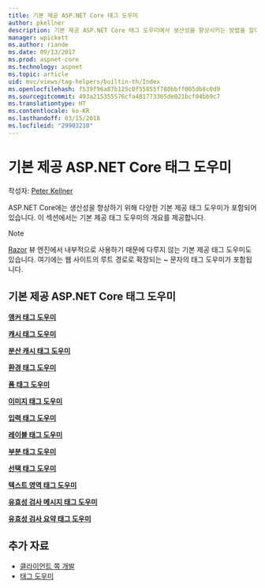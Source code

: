 ```yaml
---
title: 기본 제공 ASP.NET Core 태그 도우미
author: pkellner
description: 기본 제공 ASP.NET Core 태그 도우미에서 생산성을 향상시키는 방법을 알아봅니다.
manager: wpickett
ms.author: riande
ms.date: 09/13/2017
ms.prod: aspnet-core
ms.technology: aspnet
ms.topic: article
uid: mvc/views/tag-helpers/builtin-th/Index
ms.openlocfilehash: f539f96a87b125c0f55855f780bbff005db8c0d9
ms.sourcegitcommit: 493a215355576cfa481773365de021bcf04bb9c7
ms.translationtype: HT
ms.contentlocale: ko-KR
ms.lasthandoff: 03/15/2018
ms.locfileid: "29903210"
---
```

# <a name="aspnet-core-built-in-tag-helpers"></a>기본 제공 ASP.NET Core 태그 도우미

작성자: [Peter Kellner](http://peterkellner.net)

ASP.NET Core에는 생산성을 향상하기 위해 다양한 기본 제공 태그 도우미가 포함되어 있습니다. 이 섹션에서는 기본 제공 태그 도우미의 개요를 제공합니다.

> [!NOTE]
> [Razor](xref:mvc/views/razor) 뷰 엔진에서 내부적으로 사용하기 때문에 다루지 않는 기본 제공 태그 도우미도 있습니다. 여기에는 웹 사이트의 루트 경로로 확장되는 ~ 문자의 태그 도우미가 포함됩니다.

## <a name="built-in-aspnet-core-tag-helpers"></a>기본 제공 ASP.NET Core 태그 도우미

**[앵커 태그 도우미](xref:mvc/views/tag-helpers/builtin-th/anchor-tag-helper)**

**[캐시 태그 도우미](xref:mvc/views/tag-helpers/builtin-th/cache-tag-helper)**

**[분산 캐시 태그 도우미](xref:mvc/views/tag-helpers/builtin-th/distributed-cache-tag-helper)**

**[환경 태그 도우미](xref:mvc/views/tag-helpers/builtin-th/environment-tag-helper)**

[comment]: **[FormActionTagHelper](xref:mvc/views/tag-helpers/builtin-th/form-action-tag-helper)**

**[폼 태그 도우미](xref:mvc/views/working-with-forms#the-form-tag-helper)**

**[이미지 태그 도우미](xref:mvc/views/tag-helpers/builtin-th/image-tag-helper)**

**[입력 태그 도우미](xref:mvc/views/working-with-forms#the-input-tag-helper)**

**[레이블 태그 도우미](xref:mvc/views/working-with-forms#the-label-tag-helper)**

[comment]: **[LinkTagHelper](xref:mvc/views/tag-helpers/builtin-th/link-tag-helper)**

[comment]: **[OptionTagHelper](xref:mvc/views/tag-helpers/builtin-th/option-tag-helper)**

[comment]: **[ScriptTagHelper](xref:mvc/views/tag-helpers/builtin-th/script-tag-helper)**

**[부분 태그 도우미](xref:mvc/views/tag-helpers/builtin-th/partial-tag-helper)**

**[선택 태그 도우미](xref:mvc/views/working-with-forms#the-select-tag-helper)**

**[텍스트 영역 태그 도우미](xref:mvc/views/working-with-forms#the-textarea-tag-helper)**

**[유효성 검사 메시지 태그 도우미](xref:mvc/views/working-with-forms#the-validation-message-tag-helper)**

**[유효성 검사 요약 태그 도우미](xref:mvc/views/working-with-forms#the-validation-summary-tag-helper)**

## <a name="additional-resources"></a>추가 자료

* [클라이언트 쪽 개발](xref:client-side/index)
* [태그 도우미](xref:mvc/views/tag-helpers/intro)
